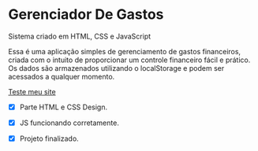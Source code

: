 # Gerenciador De Gastos
 Sistema criado em HTML, CSS e JavaScript
 
 Essa é uma aplicação simples de gerenciamento de gastos financeiros, criada com o intuito de proporcionar um controle financeiro fácil e prático. Os dados são armazenados utilizando o localStorage e podem ser acessados a qualquer momento.
 
 [Teste meu site](https://controlegastos.netlify.app/)

- [x] Parte HTML e CSS Design.
- [x] JS funcionando corretamente.
- [x] Projeto finalizado.

